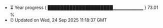 - ⏳ Year progress { █████████████████████▁▁▁▁▁▁▁▁▁ } 73.01 %
- ⏰ Updated on Wed, 24 Sep 2025 11:18:37 GMT

